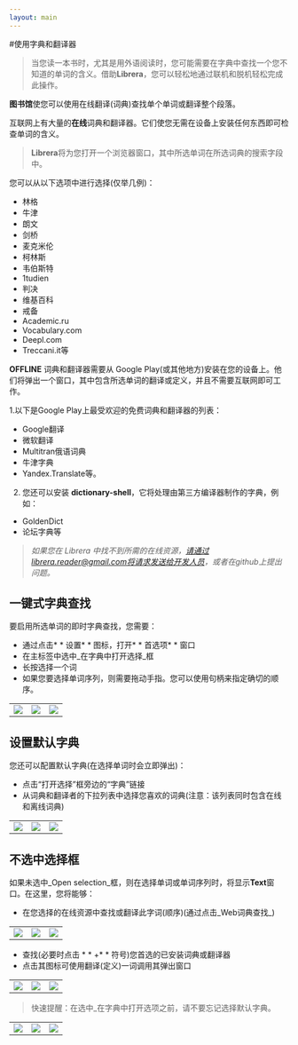 ```yaml
---
layout: main
---
```


#使用字典和翻译器

>当您读一本书时，尤其是用外语阅读时，您可能需要在字典中查找一个您不知道的单词的含义。借助**Librera**，您可以轻松地通过联机和脱机轻松完成此操作。

**图书馆**使您可以使用在线翻译(词典)查找单个单词或翻译整个段落。

互联网上有大量的**在线**词典和翻译器。它们使您无需在设备上安装任何东西即可检查单词的含义。
> **Librera**将为您打开一个浏览器窗口，其中所选单词在所选词典的搜索字段中。
 
您可以从以下选项中进行选择(仅举几例)：

* 林格
* 牛津
* 朗文
* 剑桥
* 麦克米伦
* 柯林斯
* 韦伯斯特
* 1tudien
* 判决
* 维基百科
* 戒备
* Academic.ru
* Vocabulary.com
* Deepl.com
* Treccani.it等

**OFFLINE** 词典和翻译器需要从 Google Play(或其他地方)安装在您的设备上。他们将弹出一个窗口，其中包含所选单词的翻译或定义，并且不需要互联网即可工作。

1.以下是Google Play上最受欢迎的免费词典和翻译器的列表：

* Google翻译
* 微软翻译
* Multitran俄语词典
* 牛津字典
* Yandex.Translate等。

2. 您还可以安装 **dictionary-shell**，它将处理由第三方编译器制作的字典，例如：

* GoldenDict
* 论坛字典等
 
> **如果您在* Librera *中找不到所需的在线资源，请通过librera.reader@gmail.com将请求发送给开发人员，或者在github上提出问题。**

## 一键式字典查找
要启用所选单词的即时字典查找，您需要：
* 通过点击* * 设置* * 图标，打开* * 首选项* * 窗口
* 在主标签中选中_在字典中打开选择_框
* 长按选择一个词
* 如果您要选择单词序列，则需要拖动手指。您可以使用句柄来指定确切的顺序。

||||
|-|-|-|
|![](1.jpg)|![](2.jpg)|![](3.jpg)|

## 设置默认字典
您还可以配置默认字典(在选择单词时会立即弹出)：
* 点击“打开选择”框旁边的“字典”链接
* 从词典和翻译者的下拉列表中选择您喜欢的词典(注意：该列表同时包含在线和离线词典)

||||
|-|-|-|
|![](4.jpg)|![](55.jpg)|![](66.jpg)|

## 不选中选择框
如果未选中_Open selection_框，则在选择单词或单词序列时，将显示**Text**窗口。在这里，您将能够：
* 在您选择的在线资源中查找或翻译此字词(顺序)(通过点击_Web词典查找_)

||||
|-|-|-|
|![](7.jpg)|![](8.jpg)|![](9.jpg)|

* 查找(必要时点击 * * +* *  符号)您首选的已安装词典或翻译器
* 点击其图标可使用翻译(定义)一词调用其弹出窗口

||||
|-|-|-|
|![](10.jpg)|![](11.jpg)|![](12.jpg)|

>快速提醒：在选中_在字典中打开选项之前，请不要忘记选择默认字典。

||||
|-|-|-|
|![](13.jpg)|![](55.jpg)|![](66.jpg)|
